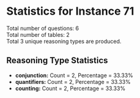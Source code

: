 # Statistics for Instance 71<br/>
Total number of questions: 6<br/>
Total number of tables: 2<br/>
Total 3 unique reasoning types are produced.<br/>
## Reasoning Type Statistics<br/>
- **conjunction:** Count = 2, Percentage = 33.33%<br/>
- **quantifiers:** Count = 2, Percentage = 33.33%<br/>
- **counting:** Count = 2, Percentage = 33.33%<br/>
